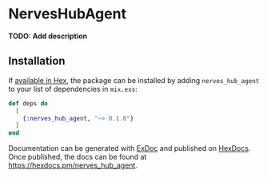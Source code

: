# NervesHubAgent

**TODO: Add description**

## Installation

If [available in Hex](https://hex.pm/docs/publish), the package can be installed
by adding `nerves_hub_agent` to your list of dependencies in `mix.exs`:

```elixir
def deps do
  [
    {:nerves_hub_agent, "~> 0.1.0"}
  ]
end
```

Documentation can be generated with [ExDoc](https://github.com/elixir-lang/ex_doc)
and published on [HexDocs](https://hexdocs.pm). Once published, the docs can
be found at <https://hexdocs.pm/nerves_hub_agent>.

